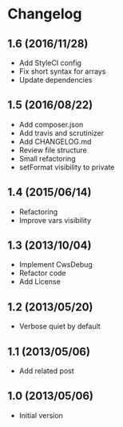 # Changelog

## 1.6 (2016/11/28)

* Add StyleCI config
* Fix short syntax for arrays
* Update dependencies

## 1.5 (2016/08/22)

* Add composer.json
* Add travis and scrutinizer
* Add CHANGELOG.md
* Review file structure
* Small refactoring
* setFormat visibility to private

## 1.4 (2015/06/14)

* Refactoring
* Improve vars visibility

## 1.3 (2013/10/04)

* Implement CwsDebug
* Refactor code
* Add License

## 1.2 (2013/05/20)

* Verbose quiet by default

## 1.1 (2013/05/06)

* Add related post

## 1.0 (2013/05/06)

* Initial version
